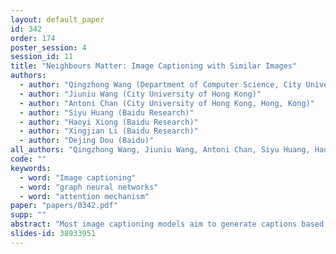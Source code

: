 ```yaml
---
layout: default_paper
id: 342
order: 174
poster_session: 4
session_id: 11
title: "Neighbours Matter: Image Captioning with Similar Images"
authors:
  - author: "Qingzhong Wang (Department of Computer Science, City University of Hong Kong)"
  - author: "Jiuniu Wang (City University of Hong Kong)"
  - author: "Antoni Chan (City University of Hong Kong, Hong, Kong)"
  - author: "Siyu Huang (Baidu Research)"
  - author: "Haoyi Xiong (Baidu Research)"
  - author: "Xingjian Li (Baidu Research)"
  - author: "Dejing Dou (Baidu)"
all_authors: "Qingzhong Wang, Jiuniu Wang, Antoni Chan, Siyu Huang, Haoyi Xiong, Xingjian Li and Dejing Dou"
code: ""
keywords:
  - word: "Image captioning"
  - word: "graph neural networks"
  - word: "attention mechanism"
paper: "papers/0342.pdf"
supp: ""
abstract: "Most image captioning models aim to generate captions based solely on the input image.  However images that are similar to the given input image  contain variations of the same or similar concepts as the input image. Thus, aggregating information over similar images could be used to improve image captioning models, by strengthening or inferring concepts that are in the input image. In this paper, we propose an image captioning model based on KNN graphs composed of the input image and its similar images, where each node denotes an image or a caption.  An attention-in-attention (AiA)  model is developed to refine the node representations. Using the refined features significantly improves the baseline performance, eg, CIDEr score obtained by Updown model increases from 120.1 to 125.6. Compared with the state-of-the-art performance, our proposed method obtains 129.3 of CIDEr and 22.6 of SPICE on Karpathy's test split, which is competitive with the models that employ fine-grained image features such as scene graphs and image parsing trees."
slides-id: 38933951
---
```

